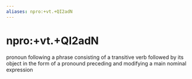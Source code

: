 ```yaml
---
aliases: npro:+vt.+QI2adN
---
```

# npro:+vt.+QI2adN

pronoun following a phrase consisting of a transitive verb followed by its object in the form of a pronound preceding and modifying a main nominal expression